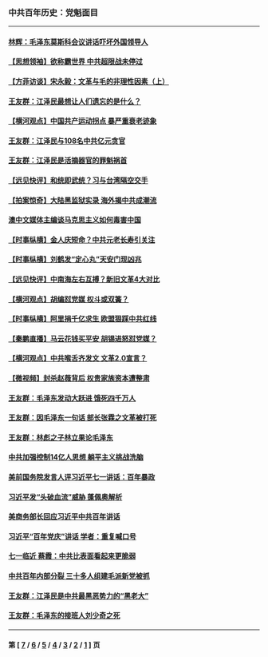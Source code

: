 ### 中共百年历史：党魁面目
---
#### [林辉：毛泽东莫斯科会议讲话吓坏外国领导人](../../pages/nf1176107/n13917931.md?05120430) 
#### [【思想领袖】欲称霸世界 中共超限战未停过](../../pages/nf1176107/n13745142.md?05120430) 
#### [【方菲访谈】宋永毅：文革与毛的非理性因素（上）](../../pages/nf1176107/n13469956.md?05120430) 
#### [王友群：江泽民最想让人们遗忘的是什么？](../../pages/nf1176107/n13408949.md?05120430) 
#### [【横河观点】中国共产运动拐点 暴严重衰老迹象](../../pages/nf1176107/n13388333.md?05120430) 
#### [王友群：江泽民与108名中共亿元贪官](../../pages/nf1176107/n13352358.md?05120430) 
#### [王友群：江泽民是活摘器官的罪魁祸首](../../pages/nf1176107/n13336903.md?05120430) 
#### [【远见快评】和统即武统？习与台湾隔空交手](../../pages/nf1176107/n13297739.md?05120430) 
#### [【拍案惊奇】大陆黑监狱实录 海外揭中共成潮流](../../pages/nf1176107/n13288853.md?05120430) 
#### [澳中文媒体主编谈马克思主义如何毒害中国](../../pages/nf1176107/n13257387.md?05120430) 
#### [【时事纵横】金人庆短命？中共元老长寿引关注](../../pages/nf1176107/n13217934.md?05120430) 
#### [【时事纵横】刘鹤发“定心丸”天安门现凶兆](../../pages/nf1176107/n13215416.md?05120430) 
#### [【远见快评】中南海左右互搏？新旧文革4大对比](../../pages/nf1176107/n13214745.md?05120430) 
#### [【横河观点】胡编怼党媒 权斗或双簧？](../../pages/nf1176107/n13210864.md?05120430) 
#### [【时事纵横】阿里捐千亿求生 欧盟狠踩中共红线](../../pages/nf1176107/n13206431.md?05120430) 
#### [【秦鹏直播】马云花钱买平安 胡锡进怒怼党媒？](../../pages/nf1176107/n13206392.md?05120430) 
#### [【横河观点】中共喉舌齐发文 文革2.0宣言？](../../pages/nf1176107/n13201248.md?05120430) 
#### [【微视频】封杀赵薇背后 权贵家族资本遭整肃](../../pages/nf1176107/n13197798.md?05120430) 
#### [王友群：毛泽东发动大跃进 饿死四千万人](../../pages/nf1176107/n13177158.md?05120430) 
#### [王友群：因毛泽东一句话 部长张霖之文革被打死](../../pages/nf1176107/n13161711.md?05120430) 
#### [王友群：林彪之子林立果论毛泽东](../../pages/nf1176107/n13128622.md?05120430) 
#### [中共加强控制14亿人思想 躺平主义挑战洗脑](../../pages/nf1176107/n13094299.md?05120430) 
#### [美前国务院发言人评习近平七一讲话：百年暴政](../../pages/nf1176107/n13066986.md?05120430) 
#### [习近平发“头破血流”威胁 蓬佩奥解析](../../pages/nf1176107/n13063604.md?05120430) 
#### [美商务部长回应习近平中共百年讲话](../../pages/nf1176107/n13062903.md?05120430) 
#### [习近平“百年党庆”讲话 学者：重复喊口号](../../pages/nf1176107/n13061411.md?05120430) 
#### [七一临近 蔡霞：中共比表面看起来更脆弱](../../pages/nf1176107/n13056418.md?05120430) 
#### [中共百年内部分裂 三十多人组建毛派新党被抓](../../pages/nf1176107/n13044023.md?05120430) 
#### [王友群：江泽民是中共最黑恶势力的“黑老大”](../../pages/nf1176107/n13022180.md?05120430) 
#### [王友群：毛泽东的接班人刘少奇之死](../../pages/nf1176107/n12991772.md?05120430) 

---
#### 第 [ [7](./7.md?05120430) / [6](./6.md?05120430) / [5](./5.md?05120430) / [4](./4.md?05120430) / [3](./3.md?05120430) / [2](./2.md?05120430) / [1](./1.md?05120430) ] 页
